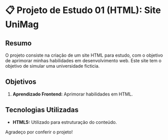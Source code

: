 # 📋 Projeto de Estudo 01 (HTML): Site UniMag

## Resumo

O projeto consiste na criação de um site HTML para estudo, com o objetivo de aprimorar minhas habilidades em desenvolvimento web. Este site tem o objetivo de simular uma universidade ficticia.

## Objetivos

1. **Aprendizado Frontend:** Aprimorar habilidades em HTML.

## Tecnologias Utilizadas

- **HTML5:** Utilizado para estruturação do conteúdo.

Agradeço por conferir o projeto!
